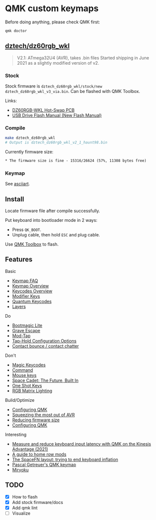 # QMK custom keymaps

Before doing anything, please check QMK first:

```sh
qmk doctor
```

## [dztech/dz60rgb_wkl](https://github.com/qmk/qmk_firmware/tree/master/keyboards/dztech/dz60rgb_wkl)

> V2.1: ATmega32U4 (AVR), takes .bin files Started shipping in June 2021 as a slightly modified version of v2.

### Stock

Stock firmware is `dztech_dz60rgb_wkl/stock/new dztech_dz60rgb_wkl_v3_via.bin`.
Can be flashed with QMK Toolbox.

Links:

- [DZ60RGB-WKL Hot-Swap PCB](https://kbdfans.com/products/dz60rgb-wkl-hot-swap-pcb)
- [USB Drive Flash Manual (New Flash Manual)](https://docs.google.com/document/d/111qx6Qec4JqtIhWaZlMND-VuRnFtn9a-gJaHN8fsL7M/edit?usp=sharing)

### Compile

```sh
make dztech_dz60rgb_wkl
# Output is dztech_dz60rgb_wkl_v2_1_haunt98.bin
```

Currently firmware size:

```txt
* The firmware size is fine - 15316/26624 (57%, 11308 bytes free)
```

### Keymap

See [asciiart](dztech_dz60rgb_wkl/asciiart/haunt98.txt).

## Install

Locate firmware file after compile successfully.

Put keyboard into bootloader mode in 2 ways:

- Press `QK_BOOT`.
- Unplug cable, then hold `ESC` and plug cable.

Use [QMK Toolbox](https://github.com/qmk/qmk_toolbox) to flash.

## Features

Basic

- [Keymap FAQ](https://github.com/qmk/qmk_firmware/blob/master/docs/faq_keymap.md)
- [Keymap Overview](https://github.com/qmk/qmk_firmware/blob/master/docs/keymap.md)
- [Keycodes Overview](https://github.com/qmk/qmk_firmware/blob/master/docs/keycodes.md)
- [Modifier Keys](https://github.com/qmk/qmk_firmware/blob/master/docs/feature_advanced_keycodes.md)
- [Quantum Keycodes](https://github.com/qmk/qmk_firmware/blob/master/docs/quantum_keycodes.md)
- [Layers](https://github.com/qmk/qmk_firmware/blob/master/docs/feature_layers.md)

Do

- [Bootmagic Lite](https://github.com/qmk/qmk_firmware/blob/master/docs/feature_bootmagic.md)
- [Grave Escape](https://github.com/qmk/qmk_firmware/blob/master/docs/feature_grave_esc.md)
- [Mod-Tap](https://github.com/qmk/qmk_firmware/blob/master/docs/mod_tap.md)
- [Tap-Hold Configuration Options](https://github.com/qmk/qmk_firmware/blob/master/docs/tap_hold.md)
- [Contact bounce / contact chatter](https://github.com/qmk/qmk_firmware/blob/master/docs/feature_debounce_type.md)

Don't

- [Magic Keycodes](https://github.com/qmk/qmk_firmware/blob/master/docs/keycodes_magic.md)
- [Command](https://github.com/qmk/qmk_firmware/blob/master/docs/feature_command.md)
- [Mouse keys](https://github.com/qmk/qmk_firmware/blob/master/docs/feature_mouse_keys.md)
- [Space Cadet: The Future, Built In](https://github.com/qmk/qmk_firmware/blob/master/docs/feature_space_cadet.md)
- [One Shot Keys](https://github.com/qmk/qmk_firmware/blob/master/docs/one_shot_keys.md)
- [RGB Matrix Lighting](https://docs.qmk.fm/#/feature_rgb_matrix)

Build/Optimize

- [Configuring QMK](https://github.com/qmk/qmk_firmware/blob/master/docs/config_options.md)
- [Squeezing the most out of AVR](https://github.com/qmk/qmk_firmware/blob/master/docs/squeezing_avr.md)
- [Reducing firmware size](https://get.vial.today/docs/firmware-size.html)
- [Configuring QMK](https://www.caniusevia.com/docs/configuring_qmk)

Interesting

- [Measure and reduce keyboard input latency with QMK on the Kinesis Advantage (2021)](https://michael.stapelberg.ch/posts/2021-05-08-keyboard-input-latency-qmk-kinesis/)
- [A guide to home row mods](https://precondition.github.io/home-row-mods)
- [The SpaceFN layout: trying to end keyboard inflation](https://geekhack.org/index.php?topic=51069.0)
- [Pascal Getreuer's QMK keymap](https://github.com/getreuer/qmk-keymap)
- [Miryoku](https://github.com/manna-harbour/miryoku)

## TODO

- [x] How to flash
- [x] Add stock firmware/docs
- [x] Add qmk lint
- [ ] Visualize

